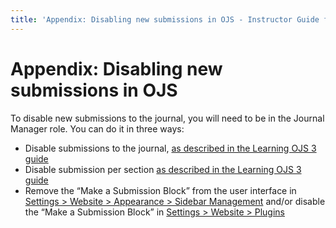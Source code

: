 ```yaml
---
title: 'Appendix: Disabling new submissions in OJS - Instructor Guide for Course Journals'
---
```


# Appendix: Disabling new submissions in OJS

To disable new submissions to the journal, you will need to be in the Journal Manager role. You can do it in three ways:

- Disable submissions to the journal, [as described in the Learning OJS 3 guide](https://docs.pkp.sfu.ca/learning-ojs/en/settings-workflow#disable-submissions)
- Disable submission per section [as described in the Learning OJS 3 guide](https://docs.pkp.sfu.ca/learning-ojs/en/journal-setup#create-section)
- Remove the “Make a Submission Block” from the user interface in [Settings > Website > Appearance > Sidebar Management](https://docs.pkp.sfu.ca/learning-ojs/en/settings-website#appearance) and/or disable the “Make a Submission Block” in [Settings > Website > Plugins](https://docs.pkp.sfu.ca/learning-ojs/en/settings-website#installed-plugins)
